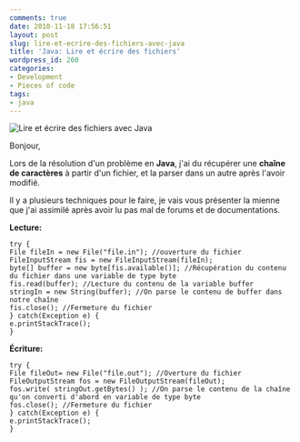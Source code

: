```yaml
---
comments: true
date: 2010-11-18 17:56:51
layout: post
slug: lire-et-ecrire-des-fichiers-avec-java
title: 'Java: Lire et écrire des fichiers'
wordpress_id: 260
categories:
- Development
- Pieces of code
tags:
- java
---
```


![Lire et écrire des fichiers avec Java](/wp-content/images/lire-ecrire-fichiers-java.png)





Bonjour,

Lors de la résolution d'un problème en **Java**, j'ai du récupérer une **chaîne de caractères** à partir d'un fichier, et la parser dans un autre après l'avoir modifié.

Il y a plusieurs techniques pour le faire, je vais vous présenter la mienne que j'ai assimilé après avoir lu pas mal de forums et de documentations.




**Lecture:**

    
    try {
    File fileIn = new File("file.in"); //ouverture du fichier
    FileInputStream fis = new FileInputStream(fileIn);
    byte[] buffer = new byte[fis.available()]; //Récupération du contenu du fichier dans une variable de type byte
    fis.read(buffer); //Lecture du contenu de la variable buffer
    stringIn = new String(buffer); //On parse le contenu de buffer dans notre chaîne
    fis.close(); //Fermeture du fichier
    } catch(Exception e) {
    e.printStackTrace();
    }
    


**Écriture:**

    
    try {
    File fileOut= new File("file.out"); //Overture du fichier
    FileOutputStream fos = new FileOutputStream(fileOut);
    fos.write( stringOut.getBytes() ); //On parse le contenu de la chaîne qu'on converti d'abord en variable de type byte
    fos.close(); //Fermeture du fichier
    } catch(Exception e) {
    e.printStackTrace();
    }
    
